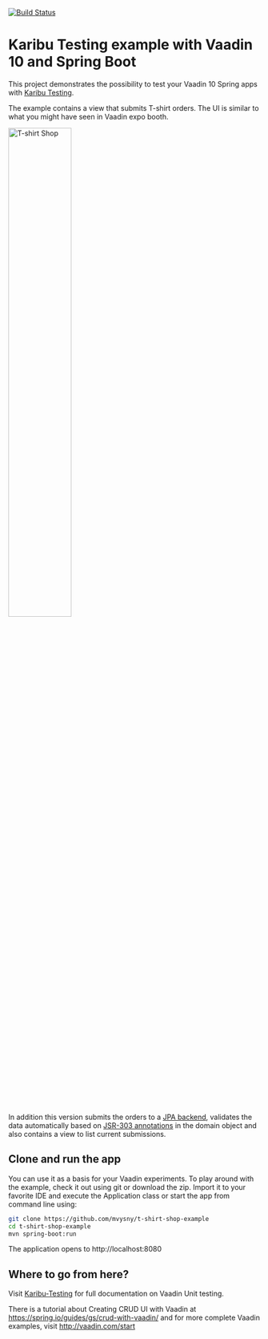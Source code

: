 [![Build Status](https://travis-ci.org/mvysny/t-shirt-shop-example.svg?branch=master)](https://travis-ci.org/mvysny/t-shirt-shop-example)

# Karibu Testing example with Vaadin 10 and Spring Boot

This project demonstrates the possibility to test your Vaadin 10 Spring
apps with [Karibu Testing](https://github.com/mvysny/karibu-testing).

The example contains a view that submits T-shirt orders.
The UI is similar to what you might have seen in Vaadin expo booth. 

<img src="https://raw.githubusercontent.com/vaadin/tshirt-shop-example/master/t-shirt-shop.png" alt="T-shirt Shop" title="T-shirt Shop" width="50%">

In addition this version submits the orders to a
[JPA backend](https://docs.spring.io/spring-data/jpa/docs/current/reference/html/),
validates the data automatically based on [JSR-303 annotations](https://beanvalidation.org/specification/)
in the domain object and also contains a view to list current submissions.

## Clone and run the app

You can use it as a basis for your Vaadin experiments.
To play around with the example, check it out using git or download the zip.
Import it to your favorite IDE and execute the Application class or start the app
from command line using: 

```bash
git clone https://github.com/mvysny/t-shirt-shop-example
cd t-shirt-shop-example
mvn spring-boot:run
```

The application opens to http://localhost:8080

## Where to go from here? 

Visit [Karibu-Testing](https://github.com/mvysny/karibu-testing) for full documentation
on Vaadin Unit testing.

There is a tutorial about Creating CRUD UI with Vaadin at https://spring.io/guides/gs/crud-with-vaadin/
and for more complete Vaadin examples, visit http://vaadin.com/start 
